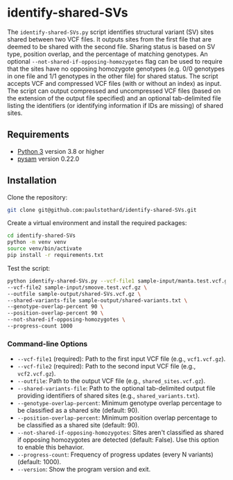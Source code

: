 # identify-shared-SVs

The `identify-shared-SVs.py` script identifies structural variant (SV) sites shared between two VCF files. It outputs sites from the first file that are deemed to be shared with the second file. Sharing status is based on SV type, position overlap, and the percentage of matching genotypes. An optional `--not-shared-if-opposing-homozygotes` flag can be used to require that the sites have no opposing homozygote genotypes (e.g. 0/0 genotypes in one file and 1/1 genotypes in the other file) for shared status. The script accepts VCF and compressed VCF files (with or without an index) as input. The script can output compressed and uncompressed VCF files (based on the extension of the output file specified) and an optional tab-delimited file listing the identifiers (or identifying information if IDs are missing) of shared sites.

## Requirements

- [Python 3](https://www.python.org/) version 3.8 or higher
- [pysam](https://pysam.readthedocs.io/en/latest/) version 0.22.0

## Installation

Clone the repository:

```bash
git clone git@github.com:paulstothard/identify-shared-SVs.git
```

Create a virtual environment and install the required packages:

```bash
cd identify-shared-SVs
python -m venv venv
source venv/bin/activate
pip install -r requirements.txt
```

Test the script:

```bash
python identify-shared-SVs.py --vcf-file1 sample-input/manta.test.vcf.gz \
--vcf-file2 sample-input/smoove.test.vcf.gz \
--outfile sample-output/shared-SVs.vcf.gz \
--shared-variants-file sample-output/shared-variants.txt \
--genotype-overlap-percent 90 \
--position-overlap-percent 90 \
--not-shared-if-opposing-homozygotes \
--progress-count 1000
```

### Command-line Options

- `--vcf-file1` (required): Path to the first input VCF file (e.g., `vcf1.vcf.gz`).
- `--vcf-file2` (required): Path to the second input VCF file (e.g., `vcf2.vcf.gz`).
- `--outfile`: Path to the output VCF file (e.g., `shared_sites.vcf.gz`).
- `--shared-variants-file`: Path to the optional tab-delimited output file providing identifiers of shared sites (e.g., `shared_variants.txt`).
- `--genotype-overlap-percent`: Minimum genotype overlap percentage to be classified as a shared site (default: 90).
- `--position-overlap-percent`: Minimum position overlap percentage to be classified as a shared site (default: 90).
- `--not-shared-if-opposing-homozygotes`: Sites aren't classified as shared if opposing homozygotes are detected (default: False). Use this option to enable this behavior.
- `--progress-count`: Frequency of progress updates (every N variants) (default: 1000).
- `--version`: Show the program version and exit.
